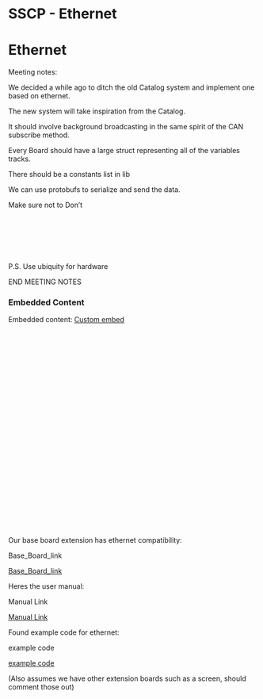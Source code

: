 # SSCP - Ethernet

# Ethernet

Meeting notes:

We decided a while ago to ditch the old Catalog system and implement one based on ethernet.

The new system will take inspiration from the Catalog.

It should involve background broadcasting in the same spirit of the CAN subscribe method.

Every Board should have a large struct representing all of the variables tracks.

There should be a constants list in lib

We can use protobufs to serialize and send the data.

Make sure not to Don’t

 

 

 

P.S. Use ubiquity for hardware

END MEETING NOTES

### Embedded Content

Embedded content: [Custom embed]()

<iframe width="100%" height="400" src="" frameborder="0"></iframe>

Our base board extension has ethernet compatibility:

Base_Board_link

[Base_Board_link](http://www.st.com/content/st_com/en/products/evaluation-tools/product-evaluation-tools/mcu-eval-tools/stm32-mcu-eval-tools/stm32-3rd-party-evaluation-tools/stm32f4dis-ext.html)

Heres the user manual:

Manual Link

[Manual Link](https://www.element14.com/community/docs/DOC-51124?ICID=knode-STM32F4-bboarduser)

Found example code for ethernet:

example code

[example code](https://www.element14.com/community/docs/DOC-54872?ICID=knode-STM32F4-bboardse)

(Also assumes we have other extension boards such as a screen, should comment those out)

